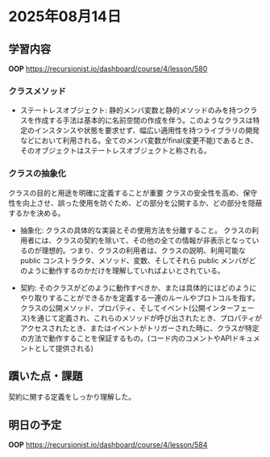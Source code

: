 # 2025年08月14日

## 学習内容
**OOP**
https://recursionist.io/dashboard/course/4/lesson/580

### クラスメソッド
- ステートレスオブジェクト: 静的メンバ変数と静的メソッドのみを持つクラスを作成する手法は基本的に名前空間の作成を伴う。このようなクラスは特定のインスタンスや状態を要求せず、幅広い適用性を持つライブラリの開発などにおいて利用される。全てのメンバ変数がfinal(変更不能)であるとき、そのオブジェクトはステートレスオブジェクトと称される。

### クラスの抽象化
クラスの目的と用途を明確に定義することが重要
クラスの安全性を高め、保守性を向上させ、誤った使用を防ぐため、どの部分を公開するか、どの部分を隠蔽するかを決める。

- 抽象化: クラスの具体的な実装とその使用方法を分離すること。
クラスの利用者には、クラスの契約を除いて、その他の全ての情報が非表示となっているのが理想的。つまり、クラスの利用者は、クラスの説明、利用可能な public コンストラクタ、メソッド、変数、そしてそれら public メンバがどのように動作するのかだけを理解していればよいとされている。

- 契約: そのクラスがどのように動作すべきか、または具体的にはどのようにやり取りすることができるかを定義する一連のルールやプロトコルを指す。クラスの公開メソッド、プロパティ、そしてイベント(公開インターフェース)を通じて定義され、これらのメソッドが呼び出されたとき、プロパティがアクセスされたとき、またはイベントがトリガーされた時に、クラスが特定の方法で動作することを保証するもの。(コード内のコメントやAPIドキュメントとして提供される)


## 躓いた点・課題
契約に関する定義をしっかり理解した。

## 明日の予定
**OOP**
https://recursionist.io/dashboard/course/4/lesson/584
